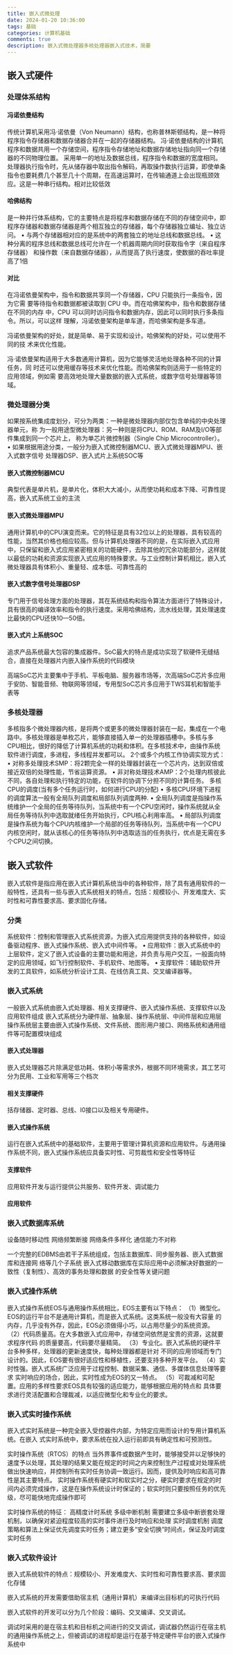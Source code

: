 ```yaml
---
title: 嵌入式微处理
date: 2024-01-20 10:36:00
tags: 基础
categories: 计算机基础
comments: true
description: 嵌入式微处理器多核处理器嵌入式技术，简要
---
```


## 嵌入式硬件
### 处理体系结构

#### 冯诺依曼结构
传统计算机采用冯·诺依曼（Von Neumann）结构，也称普林斯顿结构，是一种将程序指令存储器和数据存储器合并在一起的存储器结构。
冯·诺依曼结构的计算机程序和数据共用一个存储空间，程序指令存储地址和数据存储地址指向同一个存储器的不同物理位置。
采用单一的地址及数据总线，程序指令和数据的宽度相同。
处理器执行指令时，先从储存器中取出指令解码，再取操作数执行运算，即使单条指令也要耗费几个甚至几十个周期，在高速运算时，在传输通道上会出现瓶颈效应。这是一种串行结构。相对比较低效

#### 哈佛结构
是一种并行体系结构，它的主要特点是将程序和数据存储在不同的存储空间中，即
程序存储器和数据存储器是两个相互独立的存储器，每个存储器独立编址、独立访问。
• 与两个存储器相对应的是系统中的两套独立的地址总线和数据总线。
• 这种分离的程序总线和数据总线可允许在一个机器周期内同时获取指令字（来自程序存储器）
和操作数（来自数据存储器），从而提高了执行速度，使数据的吞吐率提高了1倍

#### 对比

在冯诺依曼架构中，指令和数据共享同一个存储器，CPU 只能执行一条指令，因为它需
要等待指令和数据都被读取到 CPU 中。而在哈佛架构中，指令和数据存储在不同的内存
中，CPU 可以同时访问指令和数据内存，因此可以同时执行多条指令。所以，可以这样
理解，冯诺依曼架构是单车道，而哈佛架构是多车道。

冯诺依曼架构的好处，就是简单、易于实现和设计。哈佛架构的好处，可以使用不同的技
术来优化性能。

冯·诺依曼架构适用于大多数通用计算机，因为它能够灵活地处理各种不同的计算任务，同
时还可以使用缓存等技术来优化性能。而哈佛架构则适用于一些特定的应用领域，例如需
要高效地处理大量数据的嵌入式系统，或数字信号处理器等领域。

### 微处理器分类

如果按系统集成度划分，可分为两类：一种是微处理器内部仅包含单纯的中央处理器单元，称
为一般用途型微处理器：另一种则是将CPU、ROM、RAM及I/O等部件集成到同一个芯片上，
称为单芯片微控制器（Single Chip Microcontroller）。
• 如果根据用途分类，一般分为嵌入式微控制器MCU、嵌入式微处理器MPU、嵌入式数字信号
处理器DSP、嵌入式片上系统SOC等

#### 嵌入式微控制器MCU
典型代表是单片机，是单片化，体积大大减小，从而使功耗和成本下降、可靠性提高，嵌入式系统工业的主流
#### 嵌入式微处理器MPU
通用计算机中的CPU演变而来。它的特征是具有32位以上的处理器，具有较高的性能，当然其价格也相应较高。但与计算机处理器不同的是，在实际嵌入式应用中，只保留和嵌入式应用紧密相关的功能硬件，去除其他的冗余功能部分，这样就以最低的功耗和资源实现嵌入式应用的特殊要求。与工业控制计算机相比，嵌入式微处理器具有体积小、重量轻、成本低、可靠性高的
#### 嵌入式数字信号处理器DSP
专门用于信号处理方面的处理器，其在系统结构和指令算法方面进行了特殊设计，具有很高的编译效率和指令的执行速度。采用哈佛结构，流水线处理，其处理速度比最快的CPU还快10—50倍。
#### 嵌入式片上系统SOC
追求产品系统最大包容的集成器件。SoC最大的特点是成功实现了软硬件无缝结合，直接在处理器片内嵌入操作系统的代码模块

高端SoC芯片主要集中于手机、平板电脑、服务器市场等，次高端SoC芯片多应用于安防、智能音频、物联网等领域，专用型SoC芯片多应用于TWS耳机和智能手表等
### 多核处理器
多核指多个微处理器内核，是将两个或更多的微处理器封装在一起，集成在一个电路中。多核处理器是单枚芯片，能够直接插入单一的处理器插槽中。多核与多CPU相比，很好的降低了计算机系统的功耗和体积。在多核技术中，由操作系统软件进行调度，多进程，多线程并发都可以。
2个或多个内核工作协调实现方式：
• 对称多处理技术SMP：将2颗完全一样的处理器封装在一个芯片内，达到双倍或接近双倍的处理性能，节省运算资源。
• 非对称处理技术AMP：2个处理内核彼此不同，各自处理和执行特定的功能，在软件的协调下分担不同的计算任务。
多核CPU的调度(当有多个任务运行时，如何进行CPU的分配)
• 多核CPU环境下进程的调度算法一般有全局队列调度和局部队列调度两种. • 全局队列调度是指操作系统维护一个全局的任务等待队列，当系统中有一个CPU空闲时，操作系统就从全局任务等待队列中选取就绪任务开始执行，CPU核心利用率高。
• 局部队列调度是操作系统为每个CPU内核维护一个局部的任务等待队列，当系统中有一个CPU内核空闲时，就从该核心的任务等待队列中选取适当的任务执行，优点是无需在多个CPU之间切换。
## 嵌入式软件

嵌入式软件是指应用在嵌入式计算机系统当中的各种软件，除了具有通用软件的一般特性，还具有一些与嵌入式系统相关的特点，包括：规模较小、开发难度大、实时性和可靠性要求高、要求固化存储。

### 分类
系统软件：控制和管理嵌入式系统资源，为嵌入式应用提供支持的各种软件，如设备驱动程序、嵌入式操作系统、嵌入式中间件等。
• 应用软件：嵌入式系统中的上层软件，定义了嵌入式设备的主要功能和用途，并负责与用户交互，一般面向特定的应用领域，如飞行控制软件、手机软件、地图等。
• 支撑软件：辅助软件开发的工具软件，如系统分析设计工具、在线仿真工具、交叉编译器等。

### 嵌入式系统
一般嵌入式系统由嵌入式处理器、相关支撑硬件、嵌入式操作系统、支撑软件以及应用软件组成
嵌入式系统分为硬件层、抽象层、操作系统层、中间件层和应用层
操作系统层主要由嵌入式操作系统、文件系统、图形用户接口、网络系统和通用组件等可配置模块组成
#### 嵌入式处理器
嵌入式处理器芯片除满足低功耗、体积小等需求外，根据不同环境需求，其工艺可分为民用、工业和军用等三个档次
#### 相关支撑硬件
括存储器、定时器、总线、I0接口以及相关专用硬件。
#### 嵌入式操作系统
运行在嵌入式系统中的基础软件，主要用于管理计算机资源和应用软件。与通用操作系统不同，嵌入式操作系统应具备实时性、可剪裁性和安全性等特征
#### 支撑软件
应用软件开发与运行提供公共服务、软件开发、调试能力
#### 应用软件

### 嵌入式数据库系统
设备随时移动性
网络频繁断接
网络条件多样化
通信能力不对称

一个完整的EDBMS由若干子系统组成，包括主数据库、同步服务器、嵌入式数据库和连接网
络等几个子系统
嵌入式移动数据库在实际应用中必须解决好数据的一致性（复制性）、高效的事务处理和数据
的安全性等关键问题

### 嵌入式操作系统
嵌入式操作系统EOS与通用操作系统相比，EOS主要有以下特点：
（1）微型化。EOS的运行平台不是通用计算机，而是嵌入式系统。这类系统一般没有大容量
的内存，几乎没有外存，因此，EOS必须做得小巧，以占用尽量少的系统资源。
（2）代码质量高。在大多数嵌入式应用中，存储空间依然是宝贵的资源，这就要求程序代码
的质量要高，代码要尽量精简。
（3）专业化。嵌入式系统的硬件平台多种多样，处理器的更新速度快，每种处理器都是针对
不同的应用领域而专门设计的。因此，EOS要有很好适应性和移植性，还要支持多种开发平台。
（4）实时性强。嵌入式系统广泛应用于过程控制、数据采集、通信、多媒体信息处理等要求
实时响应的场合，因此，实时性成为EOS的又一特点。
（5）可裁减和可配置。应用的多样性要求EOS具有较强的适应能力，能够根据应用的特点和
具体要求进行灵活配置和合理裁减，以适应微型化和专业化的要求。

### 嵌入式实时操作系统
嵌入式实时系统是一种完全嵌入受控器件内部，为特定应用而设计的专用计算机系统。在嵌入
式实时系统中，要求系统在投入运行前即具有确定性和可预测性。

实时操作系统（RTOS）的特点
当外界事件或数据产生时，能够接受并以足够快的速度予以处理，其处理的结果又能在规定的时间之内来控制生产过程或对处理系统做出快速响应，并控制所有实时任务协调一致运行。因而，提供及时响应和高可靠性是其主要特点。
实时操作系统有硬实时和软实时之分，硬实时要求在规定的时间内必须完成操作，这是在操作系统设计时保证的；软实时则只要按照任务的优先级，尽可能快地完成操作即可

实时操作系统的特征：
高精度计时系统
多级中断机制
需要建立多级中断嵌套处理机制，以确保对紧迫程度较高的实时事件进行及时响应和处理
实时调度机制
调度策略和算法上保证优先调度实时任务；建立更多“安全切换”时间点，保证及时调度实时任务
### 嵌入式软件设计

嵌入式系统软件的特点：规模较小、开发难度大、实时性和可靠性要求高、要求固化存储

嵌入式系统的开发需要借助宿主机（通用计算机）来编译出目标机的可执行代码

嵌入式软件的开发可以分为几个阶段：编码、交叉编译、交叉调试。

调试时采用的是在宿主机和目标机之间进行的交叉调试，调试器仍然运行在宿主机的通用操作系统之上，但被调试的进程却是运行在基于特定硬件平台的嵌入式操作系统中